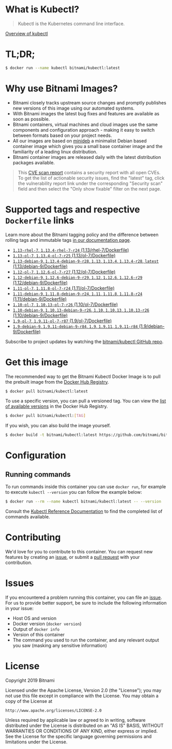 
# What is Kubectl?

> Kubectl is the Kubernetes command line interface.

[Overview of kubectl](https://kubernetes.io/docs/reference/kubectl/overview/)

# TL;DR;

```bash
$ docker run --name kubectl bitnami/kubectl:latest
```

# Why use Bitnami Images?

* Bitnami closely tracks upstream source changes and promptly publishes new versions of this image using our automated systems.
* With Bitnami images the latest bug fixes and features are available as soon as possible.
* Bitnami containers, virtual machines and cloud images use the same components and configuration approach - making it easy to switch between formats based on your project needs.
* All our images are based on [minideb](https://github.com/bitnami/minideb) a minimalist Debian based container image which gives you a small base container image and the familiarity of a leading linux distribution.
* Bitnami container images are released daily with the latest distribution packages available.


> This [CVE scan report](https://quay.io/repository/bitnami/kubectl?tab=tags) contains a security report with all open CVEs. To get the list of actionable security issues, find the "latest" tag, click the vulnerability report link under the corresponding "Security scan" field and then select the "Only show fixable" filter on the next page.

# Supported tags and respective `Dockerfile` links

Learn more about the Bitnami tagging policy and the difference between rolling tags and immutable tags [in our documentation page](https://docs.bitnami.com/containers/how-to/understand-rolling-tags-containers/).


* [`1.13-rhel-7`, `1.13.4-rhel-7-r24` (1.13/rhel-7/Dockerfile)](https://github.com/bitnami/bitnami-docker-kubectl/blob/1.13.4-rhel-7-r24/1.13/rhel-7/Dockerfile)
* [`1.13-ol-7`, `1.13.4-ol-7-r25` (1.13/ol-7/Dockerfile)](https://github.com/bitnami/bitnami-docker-kubectl/blob/1.13.4-ol-7-r25/1.13/ol-7/Dockerfile)
* [`1.13-debian-9`, `1.13.4-debian-9-r28`, `1.13`, `1.13.4`, `1.13.4-r28`, `latest` (1.13/debian-9/Dockerfile)](https://github.com/bitnami/bitnami-docker-kubectl/blob/1.13.4-debian-9-r28/1.13/debian-9/Dockerfile)
* [`1.12-ol-7`, `1.12.6-ol-7-r27` (1.12/ol-7/Dockerfile)](https://github.com/bitnami/bitnami-docker-kubectl/blob/1.12.6-ol-7-r27/1.12/ol-7/Dockerfile)
* [`1.12-debian-9`, `1.12.6-debian-9-r29`, `1.12`, `1.12.6`, `1.12.6-r29` (1.12/debian-9/Dockerfile)](https://github.com/bitnami/bitnami-docker-kubectl/blob/1.12.6-debian-9-r29/1.12/debian-9/Dockerfile)
* [`1.11-ol-7`, `1.11.8-ol-7-r24` (1.11/ol-7/Dockerfile)](https://github.com/bitnami/bitnami-docker-kubectl/blob/1.11.8-ol-7-r24/1.11/ol-7/Dockerfile)
* [`1.11-debian-9`, `1.11.8-debian-9-r24`, `1.11`, `1.11.8`, `1.11.8-r24` (1.11/debian-9/Dockerfile)](https://github.com/bitnami/bitnami-docker-kubectl/blob/1.11.8-debian-9-r24/1.11/debian-9/Dockerfile)
* [`1.10-ol-7`, `1.10.13-ol-7-r26` (1.10/ol-7/Dockerfile)](https://github.com/bitnami/bitnami-docker-kubectl/blob/1.10.13-ol-7-r26/1.10/ol-7/Dockerfile)
* [`1.10-debian-9`, `1.10.13-debian-9-r26`, `1.10`, `1.10.13`, `1.10.13-r26` (1.10/debian-9/Dockerfile)](https://github.com/bitnami/bitnami-docker-kubectl/blob/1.10.13-debian-9-r26/1.10/debian-9/Dockerfile)
* [`1.9-ol-7`, `1.9.11-ol-7-r87` (1.9/ol-7/Dockerfile)](https://github.com/bitnami/bitnami-docker-kubectl/blob/1.9.11-ol-7-r87/1.9/ol-7/Dockerfile)
* [`1.9-debian-9`, `1.9.11-debian-9-r84`, `1.9`, `1.9.11`, `1.9.11-r84` (1.9/debian-9/Dockerfile)](https://github.com/bitnami/bitnami-docker-kubectl/blob/1.9.11-debian-9-r84/1.9/debian-9/Dockerfile)

Subscribe to project updates by watching the [bitnami/kubectl GitHub repo](https://github.com/bitnami/bitnami-docker-kubectl).

# Get this image

The recommended way to get the Bitnami Kubectl Docker Image is to pull the prebuilt image from the [Docker Hub Registry](https://hub.docker.com/r/bitnami/kubectl).

```bash
$ docker pull bitnami/kubectl:latest
```

To use a specific version, you can pull a versioned tag. You can view the [list of available versions](https://hub.docker.com/r/bitnami/kubectl/tags/) in the Docker Hub Registry.

```bash
$ docker pull bitnami/kubectl:[TAG]
```

If you wish, you can also build the image yourself.

```bash
$ docker build -t bitnami/kubectl:latest https://github.com/bitnami/bitnami-docker-kubectl.git
```

# Configuration

## Running commands

To run commands inside this container you can use `docker run`, for example to execute `kubectl --version` you can follow the example below:

```bash
$ docker run --rm --name kubectl bitnami/kubectl:latest -- --version
```

Consult the [Kubectl Reference Documentation](https://kubernetes.io/docs/reference/generated/kubectl/kubectl-commands) to find the completed list of commands available.

# Contributing

We'd love for you to contribute to this container. You can request new features by creating an [issue](https://github.com/bitnami/bitnami-docker-kubectl/issues), or submit a [pull request](https://github.com/bitnami/bitnami-docker-kubectl/pulls) with your contribution.

# Issues

If you encountered a problem running this container, you can file an [issue](https://github.com/bitnami/bitnami-docker-kubectl/issues). For us to provide better support, be sure to include the following information in your issue:

- Host OS and version
- Docker version (`docker version`)
- Output of `docker info`
- Version of this container
- The command you used to run the container, and any relevant output you saw (masking any sensitive information)

# License

Copyright 2019 Bitnami

Licensed under the Apache License, Version 2.0 (the "License");
you may not use this file except in compliance with the License.
You may obtain a copy of the License at

    http://www.apache.org/licenses/LICENSE-2.0

Unless required by applicable law or agreed to in writing, software
distributed under the License is distributed on an "AS IS" BASIS,
WITHOUT WARRANTIES OR CONDITIONS OF ANY KIND, either express or implied.
See the License for the specific language governing permissions and
limitations under the License.
